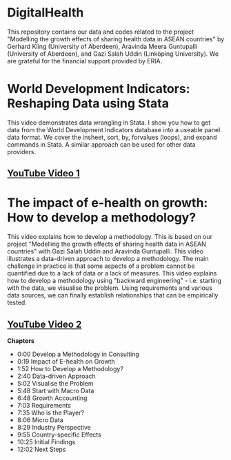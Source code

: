 # DigitalHealth
This repository contains our data and codes related to the project "Modelling the growth effects of sharing health data in ASEAN countries" by Gerhard Kling (University of Aberdeen), Aravinda Meera Guntupalli (University of Aberdeen), and Gazi Salah Uddin (Linköping University). We are grateful for the financial support provided by ERIA.

# World Development Indicators: Reshaping Data using Stata
This video demonstrates data wrangling in Stata. I show you how to get data from the World Development Indicators database into a useable panel data format. We cover the insheet, sort, by, forvalues (loops), and expand commands in Stata. A similar approach can be used for other data providers.
## [YouTube Video 1](https://youtu.be/Ao8AjlynzP4) 

# The impact of e-health on growth: How to develop a methodology?
This video explains how to develop a methodology. This is based on our project "Modelling the growth effects of sharing health data in ASEAN countries" with Gazi Salah Uddin and Aravinda Guntupalli. This video illustrates a data-driven approach to develop a methodology. The main challenge in practice is that some aspects of a problem cannot be quantified due to a lack of data or a lack of measures. This video explains how to develop a methodology using "backward engineering" - i.e. starting with the data, we visualise the problem. Using requirements and various data sources, we can finally establish relationships that can be empirically tested. 
## [YouTube Video 2](https://youtu.be/W5qIrLuVRMA) 

**Chapters**
- 0:00 Develop a Methodology in Consulting
- 0:19 Impact of E-health on Growth
- 1:52 How to Develop a Methodology?
- 2:40 Data-driven Approach
- 5:02 Visualise the Problem
- 5:48 Start with Macro Data
- 6:48 Growth Accounting
- 7:03 Requirements
- 7:35 Who is the Player?
- 8:06 Micro Data
- 8:29 Industry Perspective
- 9:55 Country-specific Effects
- 10:25 Initial Findings
- 12:02 Next Steps
